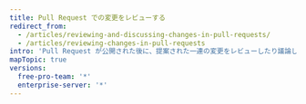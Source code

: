 ```yaml
---
title: Pull Request での変更をレビューする
redirect_from:
  - /articles/reviewing-and-discussing-changes-in-pull-requests/
  - /articles/reviewing-changes-in-pull-requests
intro: 'Pull Request が公開された後に、提案された一連の変更をレビューしたり議論したりできます。'
mapTopic: true
versions:
  free-pro-team: '*'
  enterprise-server: '*'
---
```


